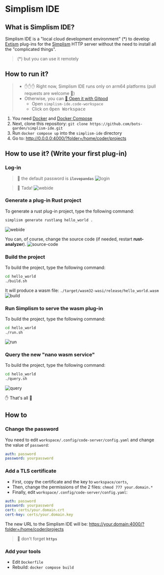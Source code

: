 # Simplism IDE

## What is Simplism IDE?

Simplism IDE is a "local cloud development environment" (*) to develop [Extism](https://extism.org/) plug-ins for the [Simplism](https://github.com/bots-garden/simplism#simplism-a-tiny-http-server-for-extism-plug-ins) HTTP server without the need to install all the "complicated things".

> (*) but you can use it remotely

## How to run it?

> - ✋✋✋ Right now, Simplism IDE runs only on arm64 platforms (pull requests are welcome 🤗) 
> - Otherwise, you can [🍊 Open it with Gitpod](https://gitpod.io/#https://github.com/bots-garden/simplism-ide)
>   - Open `simplism-ide.code-workspace`
>   - Click on <kbd>Open Workspace</kbd>

1. You need [Docker](https://www.docker.com/) and [Docker Compose](https://docs.docker.com/compose/)
2. Next, clone this repository: `git clone https://github.com/bots-garden/simplism-ide.git`
3. Run `docker compose up` into the `simplism-ide` directory
4. Go to: http://0.0.0.0:4000/?folder=/home/coder/projects

## How to use it? (Write your first plug-in)

### Log-in
> 👋 the default password is **`ilovepandas`**
![login](imgs/01-log-in.png "login")

> 🎉 Tada!
![webide](imgs/02-web-ide.png "webide")

### Generate a plug-in Rust project

To generate a rust plug-in project, type the following command:
```bash
simplism generate rustlang hello_world .
```
![webide](imgs/03-generate.png "generate")

You can, of course, change the source code (if needed, restart **rust-analyzer**).
![source-code](imgs/04-source-code.png "source-code")

### Build the project

To build the project, type the following command:
```bash
cd hello_world
./build.sh
```
It will produce a wasm file: `./target/wasm32-wasi/release/hello_world.wasm`
![build](imgs/05-build.png "build")

### Run Simplism to serve the wasm plug-in

To build the project, type the following command:
```bash
cd hello_world
./run.sh
```
![run](imgs/06-run.png "run")

### Query the new "nano wasm service"

To build the project, type the following command:
```bash
cd hello_world
./query.sh
```
![query](imgs/07-query.png "query")

✋ That's all 🤗

## How to

### Change the password

You need to edit `workspace/.config/code-server/config.yaml` and change the value of `password`:

```yaml
auth: password
password: yourpassword
```

### Add a TLS certificate

- First, copy the certificate and the key to `workspace/certs`, 
- Then, change the permissions of the 2 files: `chmod 777 your.domain.*`
- Finally, edit `workspace/.config/code-server/config.yaml`:

```yaml
auth: password
password: yourpassword
cert: certs/your.domain.crt
cert-key: certs/your.domain.key
```

The new URL to the Simplism IDE will be: https://your.domain:4000/?folder=/home/coder/projects

> 👋 don't forget **`https`**

### Add your tools

- Edit `Dockerfile`
- Rebuild: `docker compose build`
